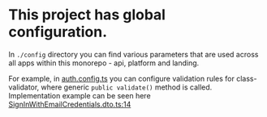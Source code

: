 # This project has global configuration.

In `./config` directory you can find various parameters that are used across all apps within this 
monorepo - api, platform and landing.

For example, in [auth.config.ts](../config/auth.config.ts) you can configure validation rules for
class-validator, where generic ```public validate()``` method is called. Implementation example can be seen here
[SignInWithEmailCredentials.dto.ts:14](../libs/dtos/src/auth/request/SignInWithEmailCredentials.dto.ts)
